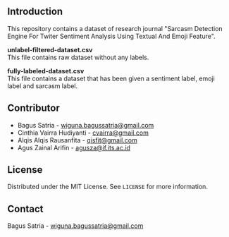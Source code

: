 ## Introduction
This repository contains a dataset of research journal "Sarcasm Detection Engine For Twiter Sentiment Analysis Using Textual And Emoji Feature".

<b>unlabel-filtered-dataset.csv</b> <br/>
This file contains raw dataset without any labels.

<b>fully-labeled-dataset.csv</b> <br/>
This file contains a dataset that has been given a sentiment label, emoji label and sarcasm label.

## Contributor
* Bagus Satria - wiguna.bagussatria@gmail.com <br/>
* Cinthia Vairra Hudiyanti - cvairra@gmail.com <br/>
* Alqis Alqis Rausanfita - qisfit@gmail.com <br/>
* Agus Zainal Arifin - agusza@if.its.ac.id

## License
Distributed under the MIT License. See `LICENSE` for more information.

## Contact
Bagus Satria - wiguna.bagussatria@gmail.com